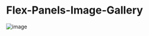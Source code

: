 # Flex-Panels-Image-Gallery
![image](https://user-images.githubusercontent.com/108294869/189361649-74d8e497-9d44-44d4-864f-734979690539.png)

